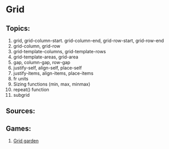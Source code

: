 # Grid

## Topics:

1. grid, grid-column-start. grid-column-end, grid-row-start, grid-row-end
2. grid-column, grid-row
3. grid-template-columns, grid-template-rows
4. grid-template-areas, grid-area
5. gap, column-gap, row-gap
6. justify-self, align-self, place-self
7. justify-items, align-items, place-items
8. fr units
9. Sizing functions (min, max, minmax)
10. repeat() function
11. subgrid


## Sources:


## Games:
1. [Grid garden](https://cssgridgarden.com/)
